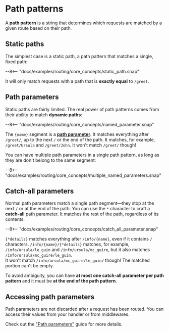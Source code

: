 # Path patterns

A **path pattern** is a string that determines which requests are matched by a given route based on their path.

## Static paths

The simplest case is a static path, a path pattern that matches a single, fixed path:

--8<-- "docs/examples/routing/core_concepts/static_path.snap"

It will only match requests with a path that is **exactly equal** to `/greet`.

## Path parameters

Static paths are fairly limited. The real power of path patterns comes from their ability to match **dynamic paths**:

--8<-- "docs/examples/routing/core_concepts/named_parameter.snap"

The `{name}` segment is a [**path parameter**](../request_data/path/path_parameters.md).
It matches everything after `/greet/`, up to the next `/` or the end of the path.
It matches, for example, `/greet/Ursula` and `/greet/John`. It won't match `/greet/` though!

You can have multiple path parameters in a single path pattern, as long as they are don't belong to the same segment:

--8<-- "docs/examples/routing/core_concepts/multiple_named_parameters.snap"

## Catch-all parameters

Normal path parameters match a single path segment—they stop at the next `/` or at the end of the path.
You can use the `*` character to craft a **catch-all** path parameter. It matches the rest of the path, regardless of its contents:

--8<-- "docs/examples/routing/core_concepts/catch_all_parameter.snap"

`{*details}` matches everything after `/info/{name}`, even if it contains `/` characters.
`/info/{name}/{*details}` matches, for example, `/info/ursula/le_guin` and `/info/ursula/mc_guire`, but it also matches `/info/ursula/mc_guire/le_guin`.\
It won't match `/info/ursula/mc_guire/le_guin/` though! The matched portion can't be empty.

To avoid ambiguity,
you can have **at most one catch-all parameter per path pattern** and it must be **at the end of the path pattern**.

## Accessing path parameters

Path parameters are not discarded after a request has been routed.
You can access their values from your handler or from middlewares.

Check out the ["Path parameters"](../request_data/path/path_parameters.md) guide for more details.

[PathParams]: /api_reference/pavex/request/path/struct.PathParams.html
